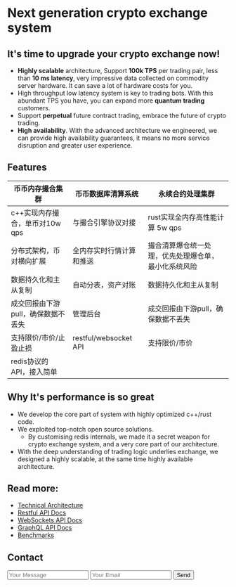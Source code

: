 # Next generation crypto exchange system

## It's time to upgrade your crypto exchange now!

* **Highly scalable** architecture, Support **100k TPS** per trading pair, less than **10 ms latency**, very impressive data collected on commodity server hardware. It can save a lot of hardware costs for you.
* High throughput low latency system is key to trading bots. With this abundant TPS you have, you can expand more **quantum trading** customers.
* Support **perpetual** future contract trading, embrace the future of crypto trading.
* **High availability**. With the advanced architecture we engineered, we can provide high availability guarantees, it means no more service disruption and greater user experience.

## Features

| 币币内存撮合集群                   | 币币数据库清算系统       | 永续合约处理集群                                     |
| ---------------------------------- | ------------------------ | ---------------------------------------------------- |
| c++实现内存撮合，单币对10w qps     | 与撮合引擎协议对接       | rust实现全内存高性能计算 5w qps                      |
| 分布式架构，币对横向扩展           | 全内存实时行情计算和推送 | 撮合清算爆仓统一处理，优先处理爆仓单，最小化系统风险 |
| 数据持久化和主从复制               | 自动分表，资产对账       | 数据持久化和主从复制                                 |
| 成交回报由下游pull，确保数据不丢失 | 管理后台                 | 成交回报由下游pull，确保数据不丢失                   |
| 支持限价/市价/止盈止损             | restful/websocket API    | 支持限价/市价                                        |
| redis协议的API，接入简单           |                          |                                                      |

## Why It's performance is so great

* We develop the core part of system with highly optimized c++/rust code.
* We exploited top-notch open source solutions.
  * By customising redis internals, we made it a secret weapon for crypto exchange system, and a very core part of our architecture.
* With the deep understanding of trading logic underlies exchange, we designed a highly scalable, at the same time highly available architecture.

## Read more:

* [Technical Architecture](architecture.md)
* [Restful API Docs](rest-api.html)
* [WebSockets API Docs](ws.md)
* [GraphQL API Docs](graphql.md)
* [Benchmarks](benchmarks.md)

## Contact

<form action="https://formspree.io/yi.codeplayer@gmail.com" method="POST">
    <input type="text" name="name" placeholder="Your Message">
    <input type="email" name="_replyto" placeholder="Your Email">
    <input type="submit" value="Send">
</form>

